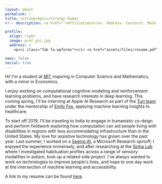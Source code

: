 ```yaml
---
layout: about
permalink: /
title: <strong>Agni</strong> Kumar
<!-- description: <a href="">Affiliations</a>. Address. Contacts. Moto. Etc. -->

profile:
  align: right
  image: prof_pic.jpg
  address: >
    <p><i class="fab fa-wpforms"></i> <a href="assets/files/resume.pdf" target="_blank" title="Resume/CV">Resume/CV</a></p>

news: false
social: true
---
```


Hi! I'm a student at [MIT](http://www.mit.edu/) majoring in Computer Science and Mathematics, with a minor in Economics. 

I enjoy working on computational cognitive modeling and reinforcement learning problems, and have research interests in deep learning. This coming spring, I'll be interning at Apple AI Research as part of the [Turi team](https://turi.com/) under the mentorship of [Emily Fox](https://homes.cs.washington.edu/~ebfox/), applying machine learning insights to healthcare.

To start off 2019, I'll be traveling to India to engage in humanistic co-deign and perform fieldwork exploring how computation can aid people living with disabilities in regions with less accommodating infrastructure than in the United States. My love for assistive technology has grown over the past year. Last summer, I worked on a [Seeing AI](https://www.microsoft.com/en-us/seeing-ai), a Microsoft Research spinoff; I enjoyed the experience immensely, and after researching at the [Sinha Lab](http://web.mit.edu/sinhalab/) where I investigated habituation profiles across a range of sensory modalities in autism, took up a related side project. I've always wanted to work on technologies to improve people's lives, and hope to one day work at the intersection of machine learning and accessibility.

A link to my resume can be found [here](../resume.pdf).

<!-- Write your biography here. Tell the world about yourself. Link to your favorite [subreddit](http://reddit.com){:target="\_blank"}. You can put a picture in, too. The code is already in, just name your picture `prof_pic.jpg` and put it in the `img/` folder.

Put your address / P.O. box / other info right below your picture. You can also disable any these elements by editing `profile` property of the YAML header of your `_pages/about.md`. Edit `_bibliography/papers.bib` and Jekyll will render your [publications page](/al-folio/publications/) automatically.

Link to your social media connections, too. This theme is set up to use [Font Awesome icons](http://fortawesome.github.io/Font-Awesome/){:target="\_blank"} and [Academicons](https://jpswalsh.github.io/academicons/){:target="\_blank"}, like the ones below. Add your Facebook, Twitter, LinkedIn, Google Scholar, or just disable all of them. -->
